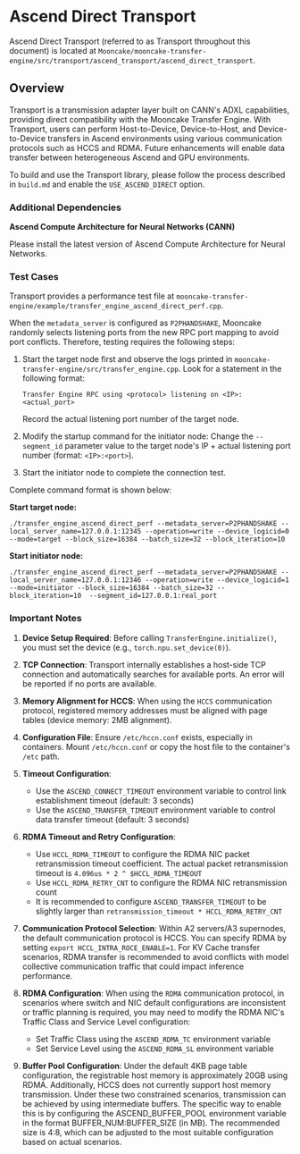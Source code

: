 # Ascend Direct Transport

Ascend Direct Transport (referred to as Transport throughout this document) is located at `Mooncake/mooncake-transfer-engine/src/transport/ascend_transport/ascend_direct_transport`.

## Overview

Transport is a transmission adapter layer built on CANN's ADXL capabilities, providing direct compatibility with the Mooncake Transfer Engine. With Transport, users can perform Host-to-Device, Device-to-Host, and Device-to-Device transfers in Ascend environments using various communication protocols such as HCCS and RDMA. Future enhancements will enable data transfer between heterogeneous Ascend and GPU environments.

To build and use the Transport library, please follow the process described in `build.md` and enable the `USE_ASCEND_DIRECT` option.

### Additional Dependencies

**Ascend Compute Architecture for Neural Networks (CANN)**

Please install the latest version of Ascend Compute Architecture for Neural Networks.

### Test Cases

Transport provides a performance test file at `mooncake-transfer-engine/example/transfer_engine_ascend_direct_perf.cpp`.

When the `metadata_server` is configured as `P2PHANDSHAKE`, Mooncake randomly selects listening ports from the new RPC port mapping to avoid port conflicts. Therefore, testing requires the following steps:

1. Start the target node first and observe the logs printed in `mooncake-transfer-engine/src/transfer_engine.cpp`. Look for a statement in the following format:
   ```
   Transfer Engine RPC using <protocol> listening on <IP>:<actual_port>
   ```
   Record the actual listening port number of the target node.

2. Modify the startup command for the initiator node: Change the `--segment_id` parameter value to the target node's IP + actual listening port number (format: `<IP>:<port>`).

3. Start the initiator node to complete the connection test.

Complete command format is shown below:

**Start target node:**
```shell
./transfer_engine_ascend_direct_perf --metadata_server=P2PHANDSHAKE --local_server_name=127.0.0.1:12345 --operation=write --device_logicid=0 --mode=target --block_size=16384 --batch_size=32 --block_iteration=10
```

**Start initiator node:**
```shell
./transfer_engine_ascend_direct_perf --metadata_server=P2PHANDSHAKE --local_server_name=127.0.0.1:12346 --operation=write --device_logicid=1 --mode=initiator --block_size=16384 --batch_size=32 --block_iteration=10  --segment_id=127.0.0.1:real_port
```

### Important Notes

1. **Device Setup Required**: Before calling `TransferEngine.initialize()`, you must set the device (e.g., `torch.npu.set_device(0)`).

2. **TCP Connection**: Transport internally establishes a host-side TCP connection and automatically searches for available ports. An error will be reported if no ports are available.

3. **Memory Alignment for HCCS**: When using the `HCCS` communication protocol, registered memory addresses must be aligned with page tables (device memory: 2MB alignment).

4. **Configuration File**: Ensure `/etc/hccn.conf` exists, especially in containers. Mount `/etc/hccn.conf` or copy the host file to the container's `/etc` path.

5. **Timeout Configuration**: 
   - Use the `ASCEND_CONNECT_TIMEOUT` environment variable to control link establishment timeout (default: 3 seconds)
   - Use the `ASCEND_TRANSFER_TIMEOUT` environment variable to control data transfer timeout (default: 3 seconds)

6. **RDMA Timeout and Retry Configuration**: 
   - Use `HCCL_RDMA_TIMEOUT` to configure the RDMA NIC packet retransmission timeout coefficient. The actual packet retransmission timeout is `4.096us * 2 ^ $HCCL_RDMA_TIMEOUT`
   - Use `HCCL_RDMA_RETRY_CNT` to configure the RDMA NIC retransmission count
   - It is recommended to configure `ASCEND_TRANSFER_TIMEOUT` to be slightly larger than `retransmission_timeout * HCCL_RDMA_RETRY_CNT`

7. **Communication Protocol Selection**: Within A2 servers/A3 supernodes, the default communication protocol is HCCS. You can specify RDMA by setting `export HCCL_INTRA_ROCE_ENABLE=1`. For KV Cache transfer scenarios, RDMA transfer is recommended to avoid conflicts with model collective communication traffic that could impact inference performance.

8. **RDMA Configuration**: When using the `RDMA` communication protocol, in scenarios where switch and NIC default configurations are inconsistent or traffic planning is required, you may need to modify the RDMA NIC's Traffic Class and Service Level configuration:
   - Set Traffic Class using the `ASCEND_RDMA_TC` environment variable
   - Set Service Level using the `ASCEND_RDMA_SL` environment variable

9. **Buffer Pool Configuration**: Under the default 4KB page table configuration, the registrable host memory is approximately 20GB using RDMA. Additionally, HCCS does not currently support host memory transmission. Under these two constrained scenarios, transmission can be achieved by using intermediate buffers. The specific way to enable this is by configuring the ASCEND_BUFFER_POOL environment variable in the format BUFFER_NUM:BUFFER_SIZE (in MB). The recommended size is 4:8, which can be adjusted to the most suitable configuration based on actual scenarios.
